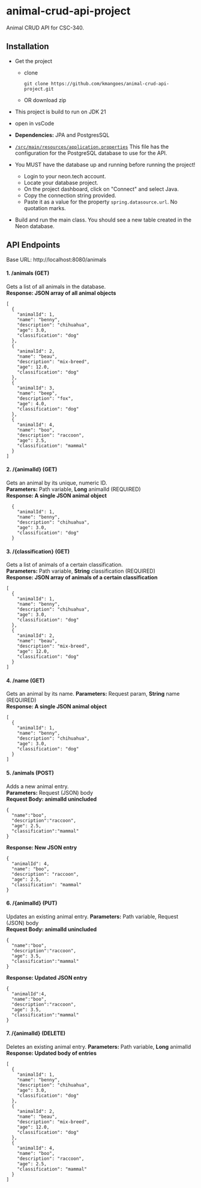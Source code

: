 # animal-crud-api-project
Animal CRUD API for CSC-340.

## Installation  
- Get the project
    - clone
        ```
      git clone https://github.com/kmangoes/animal-crud-api-project.git
        ```
    - OR download zip
 - This project is build to run on JDK 21
 - open in vsCode
 - **Dependencies:** JPA and PostgresSQL

 - [`/src/main/resources/application.properties`](https://github.com/csc340-uncg/f25-jpa-crud-api/blob/6b2860c4ad01ca46b6b62852ca966bfadc8dfc6a/src/main/resources/application.properties) This file has the configuration for the PostgreSQL database to use for the API.
  - You MUST have the database up and running before running the project!
    - Login to your neon.tech account.
    - Locate your database project.
    - On the project dashboard, click on "Connect" and select Java.
    - Copy the connection string provided.
    - Paste it as a value for the property `spring.datasource.url`. No quotation marks.
- Build and run the main class. You should see a new table created in the Neon database.
  
## API Endpoints  

Base URL: http://localhost:8080/animals
#### 1. /animals **(GET)**
Gets a list of all animals in the database.  
**Response: JSON array of all animal objects**
```
[
  {
    "animalId": 1,
    "name": "benny",
    "description": "chihuahua",
    "age": 3.0,
    "classification": "dog"
  },
  {
    "animalId": 2,
    "name": "beau",
    "description": "mix-breed",
    "age": 12.0,
    "classification": "dog"
  },
  {
    "animalId": 3,
    "name": "beep",
    "description": "fox",
    "age": 4.0,
    "classification": "dog"
  },
  {
    "animalId": 4,
    "name": "boo",
    "description": "raccoon",
    "age": 2.5,
    "classification": "mammal"
  }
]
```

#### 2. /{animalId} **(GET)**  
Gets an animal by its unique, numeric ID.  
**Parameters:** Path variable, **Long** animalId (REQUIRED)  
**Response: A single JSON animal object**  
```
  {
    "animalId": 1,
    "name": "benny",
    "description": "chihuahua",
    "age": 3.0,
    "classification": "dog"
  }
```

#### 3. /{classification} **(GET)**  
Gets a list of animals of a certain classification.  
**Parameters:** Path variable, **String** classification (REQUIRED)  
**Response: JSON array of animals of a certain classification**  
```
[
  {
    "animalId": 1,
    "name": "benny",
    "description": "chihuahua",
    "age": 3.0,
    "classification": "dog"
  },
  {
    "animalId": 2,
    "name": "beau",
    "description": "mix-breed",
    "age": 12.0,
    "classification": "dog"
  }
]
```

#### 4. /name **(GET)**  
Gets an animal by its name. 
**Parameters:** Request param, **String** name (REQUIRED)  
**Response: A single JSON animal object**  
```
[
  {
    "animalId": 1,
    "name": "benny",
    "description": "chihuahua",
    "age": 3.0,
    "classification": "dog"
  }
]
```

#### 5. /animals **(POST)**  
Adds a new animal entry.  
**Parameters:** Request (JSON) body  
**Request Body: animalId unincluded**
```
{
  "name":"boo",
  "description":"raccoon",
  "age": 2.5,
  "classification":"mammal"
}
```
**Response: New JSON entry**  
```
{
  "animalId": 4,
  "name": "boo",
  "description": "raccoon",
  "age": 2.5,
  "classification": "mammal"
}
```

#### 6. /{animalId} **(PUT)** 
Updates an existing animal entry. 
**Parameters:** Path variable, Request (JSON) body  
**Request Body: animalId unincluded**
```
{
  "name":"boo",
  "description":"raccoon",
  "age": 3.5,
  "classification":"mammal"
}
```
**Response: Updated JSON entry**
```
{
  "animalId":4,
  "name":"boo",
  "description":"raccoon",
  "age": 3.5,
  "classification":"mammal"
}
```

#### 7. /{animalId} **(DELETE)**
Deletes an existing animal entry.
**Parameters:** Path variable, **Long** animalId
**Response: Updated body of entries**
```
[
  {
    "animalId": 1,
    "name": "benny",
    "description": "chihuahua",
    "age": 3.0,
    "classification": "dog"
  },
  {
    "animalId": 2,
    "name": "beau",
    "description": "mix-breed",
    "age": 12.0,
    "classification": "dog"
  },
  {
    "animalId": 4,
    "name": "boo",
    "description": "raccoon",
    "age": 2.5,
    "classification": "mammal"
  }
]
```
